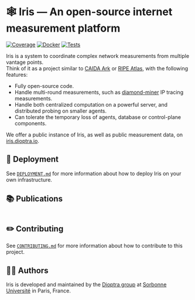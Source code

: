 # 🕸️ Iris — An open-source internet measurement platform

[![Coverage](https://img.shields.io/codecov/c/github/dioptra-io/iris?logo=codecov&logoColor=white)](https://app.codecov.io/gh/dioptra-io/iris)
[![Docker](https://img.shields.io/github/workflow/status/dioptra-io/iris/Docker?logo=github&label=docker)](https://github.com/dioptra-io/iris/actions/workflows/docker.yml)
[![Tests](https://img.shields.io/github/workflow/status/dioptra-io/iris/Tests?logo=github&label=tests)](https://github.com/dioptra-io/iris/actions/workflows/quality.yml)

Iris is a system to coordinate complex network measurements from multiple vantage points.  
Think of it as a project similar to [CAIDA Ark](https://www.caida.org/projects/ark/) or [RIPE Atlas](https://atlas.ripe.net), with the following features:
- Fully open-source code.
- Handle multi-round measurements, such as [diamond-miner](https://github.com/dioptra-io/diamond-miner) IP tracing measurements.
- Handle both centralized computation on a powerful server, and distributed probing on smaller agents.
- Can tolerate the temporary loss of agents, database or control-plane components.

We offer a public instance of Iris, as well as public measurement data, on [iris.dioptra.io](https://iris.dioptra.io).

## 🚀 Deployment

See [`DEPLOYMENT.md`](DEPLOYMENT.md) for more information about how to deploy Iris on your own infrastructure.

## 📚 Publications

```
```

## ✏️ Contributing

See [`CONTRIBUTING.md`](CONTRIBUTING.md) for more information about how to contribute to this project.


## 🧑‍💻 Authors

Iris is developed and maintained by the [Dioptra group](https://dioptra.io) at [Sorbonne Université](https://www.sorbonne-universite.fr) in Paris, France.
